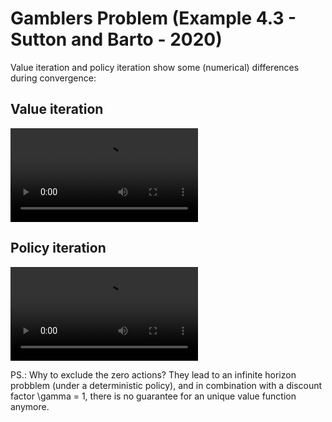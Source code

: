 
# Gamblers Problem (Example 4.3 - Sutton and Barto - 2020)
Value iteration and policy iteration show some (numerical) differences during convergence:
## Value iteration
![Watch the video](https://user-images.githubusercontent.com/22523245/112661151-7e2ad500-8e56-11eb-854d-ea78095181ec.mp4)

## Policy iteration
![Watch the video](https://user-images.githubusercontent.com/22523245/112661111-723f1300-8e56-11eb-9ab5-1fa2acdd1d09.mp4)


PS.: Why to exclude the zero actions? They lead to an infinite horizon probblem (under a deterministic policy), and in combination with a discount factor \gamma = 1, there is no guarantee for an unique value function anymore.
